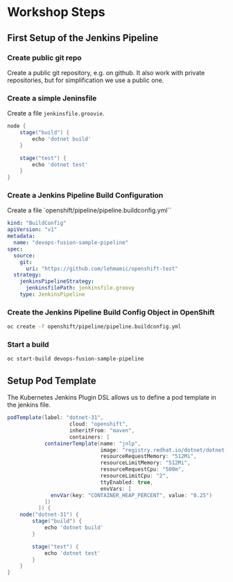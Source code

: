 # Workshop Steps

## First Setup of the Jenkins Pipeline

### Create public git repo

Create a public git repository, e.g. on github. It also work with private repositories, but for simplification we use a public one.

### Create a simple Jeninsfile

Create a file `jenkinsfile.groovie`.

```Groovy
node {
    stage("build") {
        echo 'dotnet build'
    }

    stage("test") {
        echo 'dotnet test'
    }
}
```

### Create a Jenkins Pipeline Build Configuration

Create a file `openshift/pipeline/pipeline.buildconfig.yml``

```yml
kind: "BuildConfig"
apiVersion: "v1"
metadata:
  name: "devops-fusion-sample-pipeline"
spec:
  source:
    git:
      uri: "https://github.com/lehmamic/openshift-test"
  strategy:
    jenkinsPipelineStrategy:
      jenkinsfilePath: jenkinsfile.groovy
    type: JenkinsPipeline
```

### Create the Jenkins Pipeline Build Config Object in OpenShift

```bash
oc create -f openshift/pipeline/pipeline.buildconfig.yml
```

### Start a build

```bash
oc start-build devops-fusion-sample-pipeline
```

## Setup Pod Template

The Kubernetes Jenkins Plugin DSL allows us to define a pod template in the jenkins file.

```Groovy
podTemplate(label: "dotnet-31",
                    cloud: "openshift",
                    inheritFrom: "maven",
                    containers: [
            containerTemplate(name: "jnlp",
                              image: "registry.redhat.io/dotnet/dotnet-31-jenkins-agent-rhel7:latest",
                              resourceRequestMemory: "512Mi",
                              resourceLimitMemory: "512Mi",
                              resourceRequestCpu: "500m",
                              resourceLimitCpu: "2",
                              ttyEnabled: true,
                              envVars: [
              envVar(key: "CONTAINER_HEAP_PERCENT", value: "0.25")
            ])
          ]) {
    node("dotnet-31") {
        stage("build") {
            echo 'dotnet build'
        }

        stage("test") {
            echo 'dotnet test'
        }
    }
}
```
